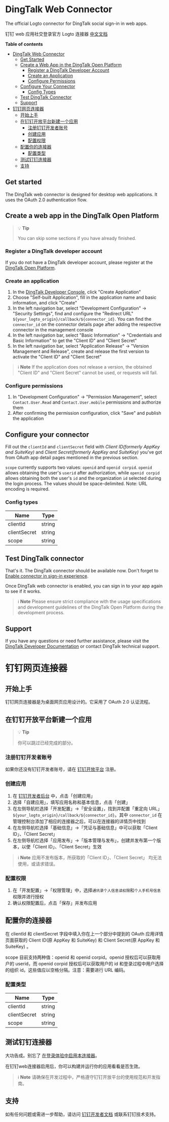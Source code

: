 # DingTalk Web Connector

The official Logto connector for DingTalk social sign-in in web apps.

钉钉 web 应用社交登录官方 Logto 连接器 [中文文档](#钉钉网页连接器)

**Table of contents**

- [DingTalk Web Connector](#dingtalk-web-connector)
  - [Get Started](#get-started)
  - [Create a Web App in the DingTalk Open Platform](#create-a-web-app-in-the-dingtalk-open-platform)
    - [Register a DingTalk Developer Account](#register-a-dingtalk-developer-account)
    - [Create an Application](#create-an-application)
    - [Configure Permissions](#configure-permissions)
  - [Configure Your Connector](#configure-your-connector)
    - [Config Types](#config-types)
  - [Test DingTalk Connector](#test-dingtalk-connector)
  - [Support](#support)
- [钉钉网页连接器](#钉钉网页连接器)
  - [开始上手](#开始上手)
  - [在钉钉开放平台新建一个应用](#在钉钉开放平台新建一个应用)
    - [注册钉钉开发者账号](#注册钉钉开发者账号)
    - [创建应用](#创建应用)
    - [配置权限](#配置权限)
  - [配置你的连接器](#配置你的连接器)
    - [配置类型](#配置类型)
  - [测试钉钉连接器](#测试钉钉连接器)
  - [支持](#支持)

## Get started

The DingTalk web connector is designed for desktop web applications. It uses the OAuth 2.0 authentication flow.

## Create a web app in the DingTalk Open Platform

> 💡 **Tip**
> 
> You can skip some sections if you have already finished.

### Register a DingTalk developer account

If you do not have a DingTalk developer account, please register at the [DingTalk Open Platform](https://open.dingtalk.com).

### Create an application

1. In the [DingTalk Developer Console](https://open-dev.dingtalk.com/console/index), click "Create Application"
2. Choose "Self-built Application", fill in the application name and basic information, and click "Create"
3. In the left navigation bar, select "Development Configuration" -> "Security Settings", find and configure the "Redirect URL" `${your_logto_origin}/callback/${connector_id}`. You can find the `connector_id` on the connector details page after adding the respective connector in the management console
4. In the left navigation bar, select "Basic Information" -> "Credentials and Basic Information" to get the "Client ID" and "Client Secret"
5. In the left navigation bar, select "Application Release" -> "Version Management and Release", create and release the first version to activate the "Client ID" and "Client Secret"

> ℹ️ **Note**
> If the application does not release a version, the obtained "Client ID" and "Client Secret" cannot be used, or requests will fail.

### Configure permissions

1. In "Development Configuration" -> "Permission Management", select `Contact.User.Read` and `Contact.User.mobile` permissions and authorize them
2. After confirming the permission configuration, click "Save" and publish the application

## Configure your connector

Fill out the `clientId` and `clientSecret` field with _Client ID(formerly AppKey and SuiteKey)_ and _Client Secret(formerly AppKey and SuiteKey)_ you've got from OAuth app detail pages mentioned in the previous section.

`scope` currently supports two values: `openid` and `openid corpid`. `openid` allows obtaining the user's `userid` after authorization, while `openid corpid` allows obtaining both the user's `id` and the organization `id` selected during the login process. The values should be space-delimited. Note: URL encoding is required.

### Config types

| Name         | Type   |
|--------------|--------|
| clientId     | string |
| clientSecret | string |
| scope        | string |

## Test DingTalk connector

That's it. The DingTalk connector should be available now. Don't forget to [Enable connector in sign-in experience](https://docs.logto.io/docs/tutorials/get-started/passwordless-sign-in-by-adding-connectors#enable-social-sign-in).

Once DingTalk web connector is enabled, you can sign in to your app again to see if it works.

> ℹ️ **Note**
> Please ensure strict compliance with the usage specifications and development guidelines of the DingTalk Open Platform during the development process.

## Support

If you have any questions or need further assistance, please visit the [DingTalk Developer Documentation](https://open.dingtalk.com/document/orgapp/obtain-identity-credentials) or contact DingTalk technical support.

# 钉钉网页连接器

## 开始上手

钉钉网页连接器是为桌面网页应用设计的。它采用了 OAuth 2.0 认证流程。

## 在钉钉开放平台新建一个应用

> 💡 **Tip**
> 
> 你可以跳过已经完成的部分。

### 注册钉钉开发者账号

如果你还没有钉钉开发者账号，请在 [钉钉开放平台](https://open.dingtalk.com) 注册。

### 创建应用

1. 在 [钉钉开发者后台](https://open-dev.dingtalk.com/console/index) 中，点击「创建应用」
2. 选择「自建应用」，填写应用名称和基本信息，点击「创建」
3. 在左侧导航栏选择「开发配置」->「安全设置」，找到并配置「重定向 URL」 `${your_logto_origin}/callback/${connector_id}`。其中 `connector_id` 在管理控制台添加了相应的连接器之后，可以在连接器的详情页中找到
4. 在左侧导航栏选择「基础信息」->「凭证与基础信息」中可以获取「Client ID」、「Client Secret」
5. 在左侧导航栏选择「应用发布」->「版本管理与发布」，创建并发布第一个版本，以使「Client ID」、「Client Secret」生效

> ℹ️ **Note**
> 应用不发布版本，所获取的「Client ID」、「Client Secret」 均无法使用，或请求错误。

### 配置权限

1. 在「开发配置」->「权限管理」中，选择`通讯录个人信息读权限`和`个人手机号信息`权限并进行授权
2. 确认权限配置后，点击「保存」并发布应用

## 配置你的连接器

在 clientId 和 clientSecret 字段中填入你在上一个部分中提到的 OAuth 应用详情页面获取的 Client ID(原 AppKey 和 SuiteKey) 和 Client Secret(原 AppKey 和 SuiteKey) 。

scope 目前支持两种值：openid 和 openid corpid。openid 授权后可以获取用户的 userid，而 openid corpid 授权后可以获取用户的 id 和登录过程中用户选择的组织 id。这些值应以空格分隔。注意：需要进行 URL 编码。

### 配置类型

| Name         | Type   |
|--------------|--------|
| clientId     | string |
| clientSecret | string |
| scope        | string |

## 测试钉钉连接器

大功告成。别忘了 [在登录体验中启用本连接器](https://docs.logto.io/docs/tutorials/get-started/passwordless-sign-in-by-adding-connectors#enable-social-sign-in)。

在钉钉web连接器启用后，你可以构建并运行你的应用看看是否生效。

> ℹ️ **Note**
> 请确保在开发过程中，严格遵守钉钉开放平台的使用规范和开发指南。

## 支持

如有任何问题或需进一步帮助，请访问 [钉钉开发者文档](https://open.dingtalk.com/document/orgapp/obtain-identity-credentials) 或联系钉钉技术支持。
